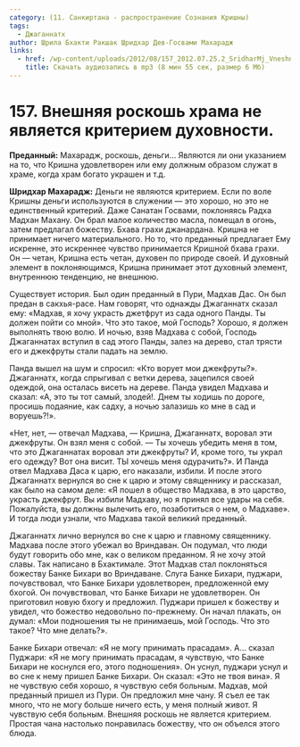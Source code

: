 ```yaml
---
category: (11. Санкиртана - распространение Сознания Кришны)
tags:
  - Джаганнатх
author: Шрила Бхакти Ракшак Шридхар Дев-Госвами Махарадж
links:
  - href: /wp-content/uploads/2012/08/157_2012.07.25.2_SridharMj_Vneshnyaya_roskosh_hrama_ne_yavlyayetsya_kriteriyem_duhovnosti.mp3
    title: Скачать аудиозапись в mp3 (8 мин 55 сек, размер 6 Мб)
---
```


# 157. Внешняя роскошь храма не является критерием духовности.

**Преданный:** Махарадж, роскошь, деньги… Являются ли они указанием на то, что Кришна удовлетворен или ему должным образом служат в храме, когда храм богато украшен и т.д.

**Шридхар Махарадж:** Деньги не являются критерием. Если по воле Кришны деньги используются в служении — это хорошо, но это не единственный критерий. Даже Санатан Госвами, поклоняясь Радха Мадхан Махану. Он брал малое количество масла, помещал в огонь, затем предлагал божеству. Бхава грахи джанардана. Кришна не принимает ничего материального. Но то, что преданный предлагает Ему искренне, это искреннее чувство принимается Кришной бхава грахи. Он — четан, Кришна есть четан, духовен по природе своей. И духовный элемент в поклоняющимся, Кришна принимает этот духовный элемент, внутреннюю тенденцию, не внешнюю.

Существует история. Был один преданный в Пури, Мадхав Дас. Он был предан в сакхья-расе. Нам говорят, что однажды Джаганнатх сказал ему: «Мадхав, я хочу украсть джетфрут из сада одного Панды. Ты должен пойти со мной». Что это такое, мой Господь? Хорошо, я должен выполнять твою волю. И ночью, взяв Мадхава с собой, Господь Джаганнатах вступил в сад этого Панды, залез на дерево, стал трясти его и джекфруты стали падать на землю.

Панда вышел на шум и спросил: «Кто ворует мои джекфруты?». Джаганнатх, когда спрыгивал с ветки дерева, зацепился своей одеждой, она осталась висеть на дереве. Панда увидел Мадхава и сказал: «А, это ты тот самый, злодей!. Днем ты ходишь по дороге, просишь подаяние, как садху, а ночью залазишь ко мне в сад и воруешь?!».

«Нет, нет, — отвечал Мадхава, — Кришна, Джаганнатх, воровал эти джекфруты. Он взял меня с собой. — Ты хочешь убедить меня в том, что это Джаганнатах воровал эти джекфруты? И, кроме того, ты украл его одежду? Вот она висит. ТЫ хочешь меня одурачить?». И Панда отвел Мадхава Даса к царю, его наказали, избили. И после этого Джаганнатх вернулся во сне к царю и этому священнику и рассказал, как было на самом деле: «Я пошел в общество Мадхава, в это царство, украсть джекфрут. Вы избили Мадхаву, но я принял все удары на себя. Пожалуйста, вы должны вылечить его, позаботиться о нем, о Мадхаве». И тогда люди узнали, что Мадхава такой великий преданный.

Джаганнатх лично вернулся во сне к царю и главному священнику. Мадхава после этого убежал во Вриндаван. Он подумал, что люди будут говорить обо мне, как о великом преданном. Я не хочу этой славы. Так написано в Бхактимале. Этот Мадхав стал поклоняться божеству Банке Бихари во Вриндаване. Слуга Банке Бихари, пуджари, почувствовал, что Банке Бихари удовлетворен, предложенной ему бхогой. Он почувствовал, что Банке Бихари не удовлетворен. Он приготовил новую бхогу и предложил. Пуджари пришел к божеству и увидел, что божество недовольно по-прежнему. Он начал плакать, он думал: «Мои подношения ты не принимаешь, мой Господь. Что это такое? Что мне делать?».

Банке Бихари отвечал: «Я не могу принимать прасадам». А… сказал Пуджари: «Я не могу принимать прасадам, я чувствую, что Банке Бихари не коснулся его, этого подношения». Он уснул, пуджари уснул и во сне к нему пришел Банке Бихари. Он сказал: «Это не твоя вина». Я не чувствую себя хорошо, я чувствую себя больным. Мадхав, мой преданный пришел из Пури. Он предложил мне чану. Я съел ее так много, что не могу больше ничего есть, у меня полный живот. Я чувствую себя больным. Внешняя роскошь не является критерием. Простая чана настолько понравилась божеству, что он объелся этого блюда.

